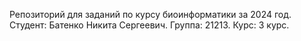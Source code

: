 Репозиторий для заданий по курсу биоинформатики за 2024 год.
Студент: Батенко Никита Сергеевич.
Группа: 21213.
Курс: 3 курс.
